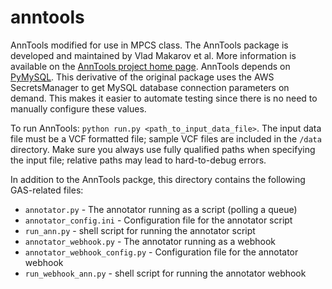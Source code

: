 # anntools
AnnTools modified for use in MPCS class. The AnnTools package is developed and maintained by Vlad Makarov et al. More information is available on the [AnnTools project home page](http://anntools.sourceforge.net/). AnnTools depends on [PyMySQL](https://github.com/PyMySQL/PyMySQL). This derivative of the original package uses the AWS SecretsManager to get MySQL database connection parameters on demand. This makes it easier to automate testing since there is no need to manually configure these values.

To run AnnTools: `python run.py <path_to_input_data_file>`. The input data file must be a VCF formatted file; sample VCF files are included in the `/data` directory. Make sure you always use fully qualified paths when specifying the input file; relative paths may lead to hard-to-debug errors.

In addition to the AnnTools packge, this directory contains the following GAS-related files:
* `annotator.py` - The annotator running as a script (polling a queue)
* `annotator_config.ini` - Configuration file for the annotator script
* `run_ann.py` - shell script for running the annotator script
* `annotator_webhook.py` - The annotator running as a webhook
* `annotator_webhook_config.py` - Configuration file for the annotator webhook
* `run_webhook_ann.py` - shell script for running the annotator webhook

